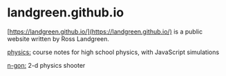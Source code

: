 # landgreen.github.io
[https://landgreen.github.io/](https://landgreen.github.io/) is a public website written by Ross Landgreen.

[physics:](https://landgreen.github.io/physics/) course notes for high school physics, with JavaScript simulations

[n-gon:](https://landgreen.github.io/n-gon/) 2-d physics shooter
